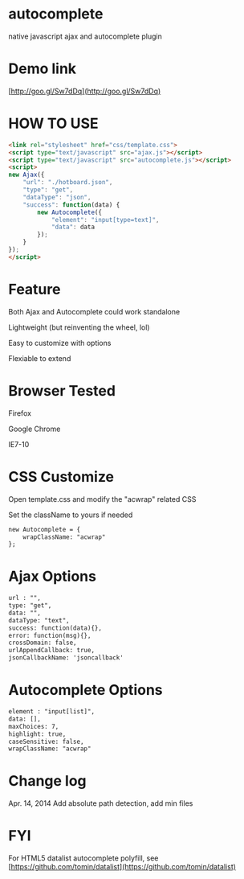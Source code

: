 autocomplete
============
native javascript ajax and autocomplete plugin


Demo link
===========
[http://goo.gl/Sw7dDq](http://goo.gl/Sw7dDq)


HOW TO USE
===========
```html
<link rel="stylesheet" href="css/template.css">
<script type="text/javascript" src="ajax.js"></script>
<script type="text/javascript" src="autocomplete.js"></script>
<script>
new Ajax({
	"url": "./hotboard.json",
	"type": "get",
	"dataType": "json",
	"success": function(data) {
		new Autocomplete({
			"element": "input[type=text]",
			"data": data			
		});		
	}
});
</script>
```

Feature
===========
Both Ajax and Autocomplete could work standalone

Lightweight (but reinventing the wheel, lol)

Easy to customize with options

Flexiable to extend


Browser Tested
===========
Firefox 

Google Chrome

IE7-10 


CSS Customize
===========
Open template.css and modify the "acwrap" related CSS

Set the className to yours if needed

```html
new Autocomplete = {
	wrapClassName: "acwrap"
};
```

Ajax Options
===========
```html
url : "", 
type: "get",
data: "",
dataType: "text",
success: function(data){},
error: function(msg){},
crossDomain: false,
urlAppendCallback: true,
jsonCallbackName: 'jsoncallback'
```

Autocomplete Options
===========
```html
element : "input[list]", 		
data: [],
maxChoices: 7,
highlight: true,
caseSensitive: false,
wrapClassName: "acwrap"
```

Change log
===========
Apr. 14, 2014  Add absolute path detection, add min files 


FYI
===========
For HTML5 datalist autocomplete polyfill, see [https://github.com/tomin/datalist](https://github.com/tomin/datalist)